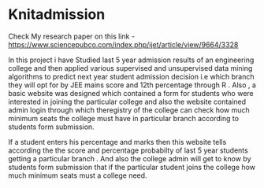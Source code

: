 # Knitadmission


Check My research paper on this link - https://www.sciencepubco.com/index.php/ijet/article/view/9664/3328

In this project i have 
Studied last 5 year admission results of an engineering college and then
applied various supervised and unsupervised data mining algorithms to predict next
year student admission decision i.e which branch they will opt for by JEE mains score
and 12th percentage through R . Also , a basic website was designed which contained
a form for students who were interested in joining the particular college and also the
website contained admin login through which theregistry of the college can check
how much minimum seats the college must have in particular branch according to
students form submission.

If a student enters his percentage and marks then this website tells according the the score and percentage probabilty of last 5 year students getting a particular branch .
And also the college admin will get to know by students form submission that if the particular student joins the college how much minimum seats must a college need.
